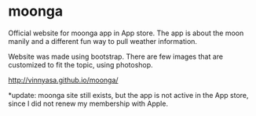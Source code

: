 # moonga

Official website for moonga app in App store.
The app is about the moon manily and a different fun way to pull weather information. 

Website was made using bootstrap. There are few images that are customized to fit the topic, using photoshop. 

http://vinnyasa.github.io/moonga/

*update: moonga site still exists, but the app is not active in the App store, since I did not renew my membership with Apple. 


